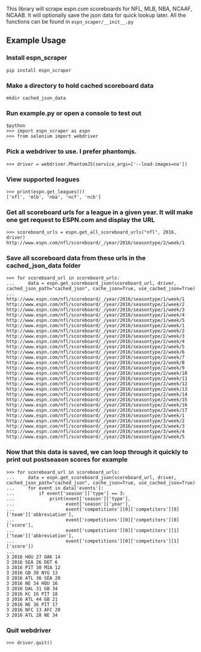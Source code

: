 This library will scrape espn.com scoreboards for NFL, MLB, NBA, NCAAF, NCAAB.  It will optionally save the json data for quick lookup later.  All the functions can be found in `espn_scaper/__init__.py`

## Example Usage

### Install espn_scraper
`pip install espn_scraper`

### Make a directory to hold cached scoreboard data
`mkdir cached_json_data`

### Run example.py or open a console to test out
```
$python
>>> import espn_scraper as espn
>>> from selenium import webdriver
```

### Pick a webdriver to use.  I prefer phantomjs.
`>>> driver = webdriver.PhantomJS(service_args=['--load-images=no'])`

### View supported leagues
```
>>> print(espn.get_leagues())
['nfl', 'mlb', 'nba', 'ncf', 'ncb']
```

### Get all scoreboard urls for a league in a given year. It will make one get request to ESPN.com and display the URL
```
>>> scoreboard_urls = espn.get_all_scoreboard_urls("nfl", 2016, driver)
http://www.espn.com/nfl/scoreboard/_/year/2016/seasontype/2/week/1
```

### Save all scoreboard data from these urls in the cached_json_data folder
```
>>> for scoreboard_url in scoreboard_urls:
...     data = espn.get_scoreboard_json(scoreboard_url, driver, cached_json_path="cached_json", cache_json=True, use_cached_json=True)
... 
http://www.espn.com/nfl/scoreboard/_/year/2016/seasontype/1/week/1
http://www.espn.com/nfl/scoreboard/_/year/2016/seasontype/1/week/2
http://www.espn.com/nfl/scoreboard/_/year/2016/seasontype/1/week/3
http://www.espn.com/nfl/scoreboard/_/year/2016/seasontype/1/week/4
http://www.espn.com/nfl/scoreboard/_/year/2016/seasontype/1/week/5
http://www.espn.com/nfl/scoreboard/_/year/2016/seasontype/2/week/1
http://www.espn.com/nfl/scoreboard/_/year/2016/seasontype/2/week/2
http://www.espn.com/nfl/scoreboard/_/year/2016/seasontype/2/week/3
http://www.espn.com/nfl/scoreboard/_/year/2016/seasontype/2/week/4
http://www.espn.com/nfl/scoreboard/_/year/2016/seasontype/2/week/5
http://www.espn.com/nfl/scoreboard/_/year/2016/seasontype/2/week/6
http://www.espn.com/nfl/scoreboard/_/year/2016/seasontype/2/week/7
http://www.espn.com/nfl/scoreboard/_/year/2016/seasontype/2/week/8
http://www.espn.com/nfl/scoreboard/_/year/2016/seasontype/2/week/9
http://www.espn.com/nfl/scoreboard/_/year/2016/seasontype/2/week/10
http://www.espn.com/nfl/scoreboard/_/year/2016/seasontype/2/week/11
http://www.espn.com/nfl/scoreboard/_/year/2016/seasontype/2/week/12
http://www.espn.com/nfl/scoreboard/_/year/2016/seasontype/2/week/13
http://www.espn.com/nfl/scoreboard/_/year/2016/seasontype/2/week/14
http://www.espn.com/nfl/scoreboard/_/year/2016/seasontype/2/week/15
http://www.espn.com/nfl/scoreboard/_/year/2016/seasontype/2/week/16
http://www.espn.com/nfl/scoreboard/_/year/2016/seasontype/2/week/17
http://www.espn.com/nfl/scoreboard/_/year/2016/seasontype/3/week/1
http://www.espn.com/nfl/scoreboard/_/year/2016/seasontype/3/week/2
http://www.espn.com/nfl/scoreboard/_/year/2016/seasontype/3/week/3
http://www.espn.com/nfl/scoreboard/_/year/2016/seasontype/3/week/4
http://www.espn.com/nfl/scoreboard/_/year/2016/seasontype/3/week/5
```

### Now that this data is saved, we can loop through it quickly to print out postseason scores for example
```
>>> for scoreboard_url in scoreboard_urls:
...     data = espn.get_scoreboard_json(scoreboard_url, driver, cached_json_path="cached_json", cache_json=True, use_cached_json=True)
...     for event in data['events']:
...         if event['season']['type'] == 3:
...             print(event['season']['type'],
...                   event['season']['year'],
...                   event['competitions'][0]['competitors'][0]['team']['abbreviation'],
...                   event['competitions'][0]['competitors'][0]['score'],
...                   event['competitions'][0]['competitors'][1]['team']['abbreviation'],
...                   event['competitions'][0]['competitors'][1]['score'])
... 
3 2016 HOU 27 OAK 14
3 2016 SEA 26 DET 6
3 2016 PIT 30 MIA 12
3 2016 GB 38 NYG 13
3 2016 ATL 36 SEA 20
3 2016 NE 34 HOU 16
3 2016 DAL 31 GB 34
3 2016 KC 16 PIT 18
3 2016 ATL 44 GB 21
3 2016 NE 36 PIT 17
3 2016 NFC 13 AFC 20
3 2016 ATL 28 NE 34
```

### Quit webdriver
`>>> driver.quit()`
